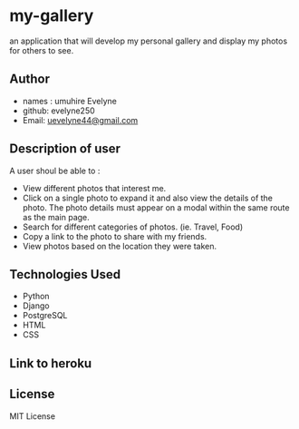 # my-gallery
an application that will  develop my personal gallery and display my photos for others to see.

## Author
* names : umuhire Evelyne
* github: evelyne250
* Email: uevelyne44@gmail.com

## Description of user 
A user shoul be able to :

* View different photos that interest me.
* Click on a single photo to expand it and also view the details of the photo. The photo details must appear on a modal within the same route as the main page.
* Search for different categories of photos. (ie. Travel, Food)
* Copy a link to the photo to share with my friends.
* View photos based on the location they were taken.

## Technologies Used
* Python
* Django
* PostgreSQL
* HTML
* CSS

## Link to heroku

## License 

MIT License

